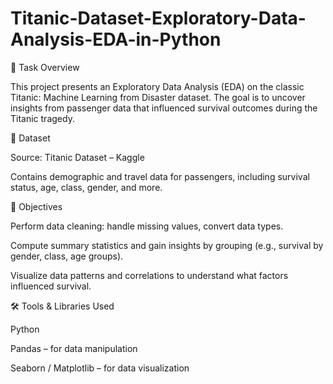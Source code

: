 # Titanic-Dataset-Exploratory-Data-Analysis-EDA-in-Python
📝 Task Overview 

This project presents an Exploratory Data Analysis (EDA) on the classic Titanic: Machine Learning from Disaster dataset. The goal is to uncover insights from passenger data that influenced survival outcomes during the Titanic tragedy.

📁 Dataset

Source: Titanic Dataset – Kaggle

Contains demographic and travel data for passengers, including survival status, age, class, gender, and more.

🎯 Objectives

Perform data cleaning: handle missing values, convert data types.

Compute summary statistics and gain insights by grouping (e.g., survival by gender, class, age groups).

Visualize data patterns and correlations to understand what factors influenced survival.

🛠️ Tools & Libraries Used

Python

Pandas – for data manipulation

Seaborn / Matplotlib – for data visualization
